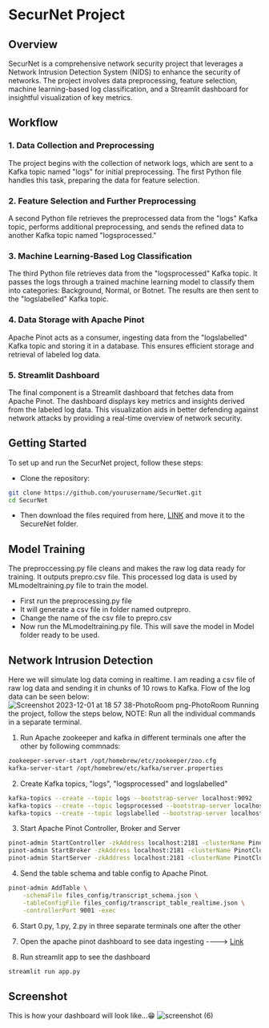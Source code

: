# SecurNet Project

## Overview

SecurNet is a comprehensive network security project that leverages a Network Intrusion Detection System (NIDS) to enhance the security of networks. The project involves data preprocessing, feature selection, machine learning-based log classification, and a Streamlit dashboard for insightful visualization of key metrics.

## Workflow

### 1. Data Collection and Preprocessing

The project begins with the collection of network logs, which are sent to a Kafka topic named "logs" for initial preprocessing. The first Python file handles this task, preparing the data for feature selection.

### 2. Feature Selection and Further Preprocessing

A second Python file retrieves the preprocessed data from the "logs" Kafka topic, performs additional preprocessing, and sends the refined data to another Kafka topic named "logsprocessed."

### 3. Machine Learning-Based Log Classification

The third Python file retrieves data from the "logsprocessed" Kafka topic. It passes the logs through a trained machine learning model to classify them into categories: Background, Normal, or Botnet. The results are then sent to the "logslabelled" Kafka topic.

### 4. Data Storage with Apache Pinot

Apache Pinot acts as a consumer, ingesting data from the "logslabelled" Kafka topic and storing it in a database. This ensures efficient storage and retrieval of labeled log data.

### 5. Streamlit Dashboard

The final component is a Streamlit dashboard that fetches data from Apache Pinot. The dashboard displays key metrics and insights derived from the labeled log data. This visualization aids in better defending against network attacks by providing a real-time overview of network security.

## Getting Started

To set up and run the SecurNet project, follow these steps:

* Clone the repository:

```bash
git clone https://github.com/yourusername/SecurNet.git
cd SecurNet
```
* Then download the files required from here, [LINK](https://iitgoffice-my.sharepoint.com/:f:/g/personal/v_shavi_iitg_ac_in/EipXYnDl2_VOm3tJh03EbswBaUhZxTKsDsLQEB9q40NKrg?e=wKbOVs) and move it to the SecureNet folder.

## Model Training
The preproccessing.py file cleans and makes the raw log data ready for training. It outputs prepro.csv file. This processed log data is used by MLmodeltraining.py file to train the model.

* First run the preprocessing.py file
* It will generate a csv file in folder named outprepro.
* Change the name of the csv file to prepro.csv
* Now run the MLmodeltraining.py file. This will save the model in Model folder ready to be used.

## Network Intrusion Detection
Here we will simulate log data coming in realtime. I am reading a csv file of raw log data and sending it in chunks of 10 rows to Kafka.
Flow of the log data can be seen below:
![Screenshot 2023-12-01 at 18 57 38-PhotoRoom png-PhotoRoom](https://github.com/chiranjibsuriitg/DA331fall23_200121062/assets/83757578/0003843a-4ed3-49d8-bad6-f2cd779a2083)
Running the project, follow the steps below,
NOTE: Run all the individual commands in a separate terminal.
1. Run Apache zookeeper and kafka in different terminals one after the other by following commnads:
```bash
zookeeper-server-start /opt/homebrew/etc/zookeeper/zoo.cfg
kafka-server-start /opt/homebrew/etc/kafka/server.properties
```
2. Create Kafka topics, "logs", "logsprocessed" and logslabelled"
```bash
kafka-topics --create --topic logs --bootstrap-server localhost:9092
kafka-topics --create --topic logsprocessed --bootstrap-server localhost:9092
kafka-topics --create --topic logslabelled --bootstrap-server localhost:9092
```
3. Start Apache Pinot Controller, Broker and Server
```bash
pinot-admin StartController -zkAddress localhost:2181 -clusterName PinotCluster -controllerPort 9001
pinot-admin StartBroker -zkAddress localhost:2181 -clusterName PinotCluster -brokerPort 7001
pinot-admin StartServer -zkAddress localhost:2181 -clusterName PinotCluster -serverPort 8001 -serverAdminPort 8011
```
4. Send the table schema and table config to Apache Pinot.
```bash
pinot-admin AddTable \
    -schemaFile files_config/transcript_schema.json \
    -tableConfigFile files_config/transcript_table_realtime.json \
    -controllerPort 9001 -exec
```
6. Start 0.py, 1.py, 2.py in three separate terminals one after the other

7. Open the apache pinot dashboard to see data ingesting ----> [Link](http://localhost:9001)

8. Run streamlit app to see the dashboard
```bash
streamlit run app.py
```

## Screenshot
This is how your dashboard will look like...😁
![screenshot (6)](https://github.com/chiranjibsuriitg/DA331fall23_200121062/assets/83757578/361cd67d-bae4-4c20-8822-497b9e90ee2b)
